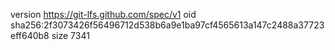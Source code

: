 version https://git-lfs.github.com/spec/v1
oid sha256:2f3073426f56496712d538b6a9e1ba97cf4565613a147c2488a37723eff640b8
size 7341
